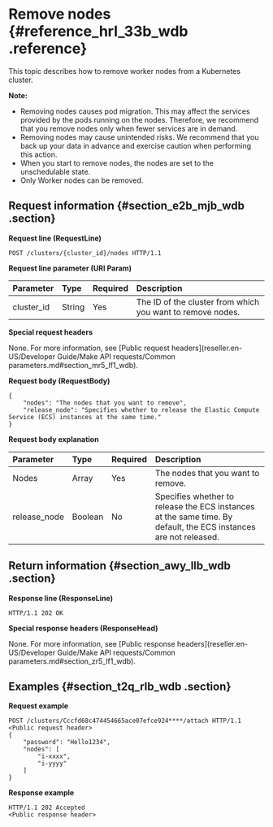 # Remove nodes {#reference_hrl_33b_wdb .reference}

This topic describes how to remove worker nodes from a Kubernetes cluster.

**Note:** 

-   Removing nodes causes pod migration. This may affect the services provided by the pods running on the nodes. Therefore, we recommend that you remove nodes only when fewer services are in demand.
-   Removing nodes may cause unintended risks. We recommend that you back up your data in advance and exercise caution when performing this action.
-   When you start to remove nodes, the nodes are set to the unschedulable state.
-   Only Worker nodes can be removed.

## Request information {#section_e2b_mjb_wdb .section}

**Request line \(RequestLine\)**

``` {#codeblock_877_0cf_8g6}
POST /clusters/{cluster_id}/nodes HTTP/1.1
```

**Request line parameter \(URI Param\)**

|Parameter|Type|Required|Description|
|:--------|:---|:-------|:----------|
|cluster\_id|String|Yes|The ID of the cluster from which you want to remove nodes.|

**Special request headers**

None. For more information, see [Public request headers](reseller.en-US/Developer Guide/Make API requests/Common parameters.md#section_mr5_lf1_wdb).

**Request body \(RequestBody\)**

``` {#codeblock_f54_aru_upk}
{
    "nodes": "The nodes that you want to remove",
    "release_node": "Specifies whether to release the Elastic Compute Service (ECS) instances at the same time."
}
```

**Request body explanation**

|Parameter|Type|Required|Description|
|:--------|:---|:-------|:----------|
|Nodes|Array|Yes|The nodes that you want to remove.|
|release\_node|Boolean|No|Specifies whether to release the ECS instances at the same time. By default, the ECS instances are not released.|

## Return information {#section_awy_llb_wdb .section}

**Response line \(ResponseLine\)**

``` {#codeblock_r66_o68_1ak}
HTTP/1.1 202 OK
```

**Special response headers \(ResponseHead\)**

None. For more information, see [Public response headers](reseller.en-US/Developer Guide/Make API requests/Common parameters.md#section_zr5_lf1_wdb).

## Examples {#section_t2q_rlb_wdb .section}

**Request example**

``` {#codeblock_d9b_5og_8iz}
POST /clusters/Cccfd68c474454665ace07efce924****/attach HTTP/1.1
<Public request header>
{
    "password": "Hello1234",
    "nodes": [
        "i-xxxx",
        "i-yyyy"
    ]
}
```

**Response example**

``` {#codeblock_4zg_p9f_qlt}
HTTP/1.1 202 Accepted
<Public response header>
			
```

